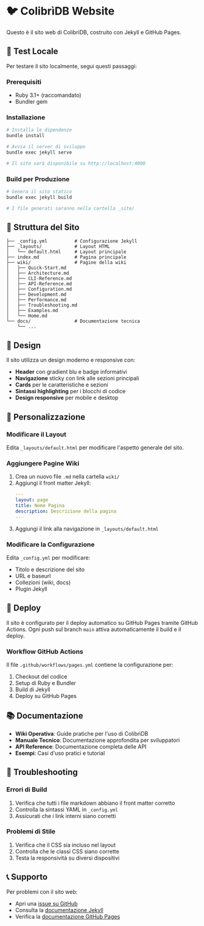 # 🐦 ColibrìDB Website

Questo è il sito web di ColibrìDB, costruito con Jekyll e GitHub Pages.

## 🚀 Test Locale

Per testare il sito localmente, segui questi passaggi:

### Prerequisiti
- Ruby 3.1+ (raccomandato)
- Bundler gem

### Installazione
```bash
# Installa le dipendenze
bundle install

# Avvia il server di sviluppo
bundle exec jekyll serve

# Il sito sarà disponibile su http://localhost:4000
```

### Build per Produzione
```bash
# Genera il sito statico
bundle exec jekyll build

# I file generati saranno nella cartella _site/
```

## 📁 Struttura del Sito

```
├── _config.yml          # Configurazione Jekyll
├── _layouts/            # Layout HTML
│   └── default.html     # Layout principale
├── index.md             # Pagina principale
├── wiki/                # Pagine della wiki
│   ├── Quick-Start.md
│   ├── Architecture.md
│   ├── CLI-Reference.md
│   ├── API-Reference.md
│   ├── Configuration.md
│   ├── Development.md
│   ├── Performance.md
│   ├── Troubleshooting.md
│   ├── Examples.md
│   └── Home.md
└── docs/                # Documentazione tecnica
    └── ...
```

## 🎨 Design

Il sito utilizza un design moderno e responsive con:
- **Header** con gradient blu e badge informativi
- **Navigazione** sticky con link alle sezioni principali
- **Cards** per le caratteristiche e sezioni
- **Sintassi highlighting** per i blocchi di codice
- **Design responsive** per mobile e desktop

## 🔧 Personalizzazione

### Modificare il Layout
Edita `_layouts/default.html` per modificare l'aspetto generale del sito.

### Aggiungere Pagine Wiki
1. Crea un nuovo file `.md` nella cartella `wiki/`
2. Aggiungi il front matter Jekyll:
   ```yaml
   ---
   layout: page
   title: Nome Pagina
   description: Descrizione della pagina
   ---
   ```
3. Aggiungi il link alla navigazione in `_layouts/default.html`

### Modificare la Configurazione
Edita `_config.yml` per modificare:
- Titolo e descrizione del sito
- URL e baseurl
- Collezioni (wiki, docs)
- Plugin Jekyll

## 🚀 Deploy

Il sito è configurato per il deploy automatico su GitHub Pages tramite GitHub Actions. Ogni push sul branch `main` attiva automaticamente il build e il deploy.

### Workflow GitHub Actions
Il file `.github/workflows/pages.yml` contiene la configurazione per:
1. Checkout del codice
2. Setup di Ruby e Bundler
3. Build di Jekyll
4. Deploy su GitHub Pages

## 📚 Documentazione

- **Wiki Operativa**: Guide pratiche per l'uso di ColibrìDB
- **Manuale Tecnico**: Documentazione approfondita per sviluppatori
- **API Reference**: Documentazione completa delle API
- **Esempi**: Casi d'uso pratici e tutorial

## 🐛 Troubleshooting

### Errori di Build
1. Verifica che tutti i file markdown abbiano il front matter corretto
2. Controlla la sintassi YAML in `_config.yml`
3. Assicurati che i link interni siano corretti

### Problemi di Stile
1. Verifica che il CSS sia incluso nel layout
2. Controlla che le classi CSS siano corrette
3. Testa la responsività su diversi dispositivi

## 📞 Supporto

Per problemi con il sito web:
- Apri una [issue su GitHub](https://github.com/gpicchiarelli/Colibri-DB/issues)
- Consulta la [documentazione Jekyll](https://jekyllrb.com/docs/)
- Verifica la [documentazione GitHub Pages](https://docs.github.com/en/pages)
